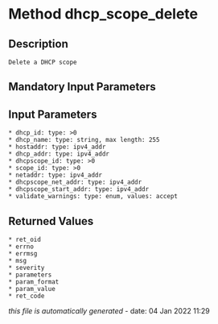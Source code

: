 # Method dhcp_scope_delete

## Description
	Delete a DHCP scope

## Mandatory Input Parameters

## Input Parameters
	* dhcp_id: type: >0
	* dhcp_name: type: string, max length: 255
	* hostaddr: type: ipv4_addr
	* dhcp_addr: type: ipv4_addr
	* dhcpscope_id: type: >0
	* scope_id: type: >0
	* netaddr: type: ipv4_addr
	* dhcpscope_net_addr: type: ipv4_addr
	* dhcpscope_start_addr: type: ipv4_addr
	* validate_warnings: type: enum, values: accept

## Returned Values
	* ret_oid
	* errno
	* errmsg
	* msg
	* severity
	* parameters
	* param_format
	* param_value
	* ret_code


*this file is automatically generated* - date: 04 Jan 2022 11:29